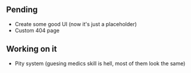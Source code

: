 ## Pending
- Create some good UI (now it's just a placeholder)
- Custom 404 page

## Working on it
- Pity system (guesing medics skill is hell, most of them look the same)